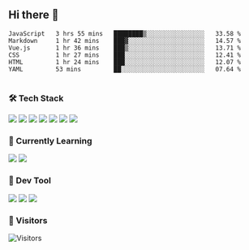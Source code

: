 ## Hi there 👋

<table>
<!--START_SECTION:waka-->

```text
JavaScript   3 hrs 55 mins   ████████▒░░░░░░░░░░░░░░░░   33.58 %
Markdown     1 hr 42 mins    ███▓░░░░░░░░░░░░░░░░░░░░░   14.57 %
Vue.js       1 hr 36 mins    ███▒░░░░░░░░░░░░░░░░░░░░░   13.71 %
CSS          1 hr 27 mins    ███░░░░░░░░░░░░░░░░░░░░░░   12.41 %
HTML         1 hr 24 mins    ███░░░░░░░░░░░░░░░░░░░░░░   12.07 %
YAML         53 mins         ██░░░░░░░░░░░░░░░░░░░░░░░   07.64 %
```

<!--END_SECTION:waka-->
</table>

### 🛠 Tech Stack

![](https://img.shields.io/badge/HTML5-black?style=flat&logo=html5)
![](https://img.shields.io/badge/CSS3-black?style=flat&logo=css3)
![](https://img.shields.io/badge/Javascript-black?style=flat&logo=javascript)
![](https://img.shields.io/badge/Vue-black?style=flat&logo=vuedotjs)
![](https://img.shields.io/badge/node.js-black?style=flat&logo=nodedotjs)
![](https://img.shields.io/badge/MangoDB-black?style=flat&logo=mongodb)
![](https://img.shields.io/badge/MySQL-black?style=flat&logo=mysql)

### 📖 Currently Learning

![](https://img.shields.io/badge/TypeScript-black?style=flat&logo=typescript)
![](https://img.shields.io/badge/React-black?style=flat&logo=react)

### 📏 Dev Tool

<!-- <img src="https://media.giphy.com/media/SWoSkN6DxTszqIKEqv/giphy.gif" align="right" height="275" /> -->
![](https://img.shields.io/badge/Editor-VSCode-blue?style=flat-square&logo=visual-studio-code&logoColor=blue)
![](https://img.shields.io/badge/IDE-WebStorm-orange?style=flat-square&logo=webstorm&logoColor=white)
![](https://img.shields.io/badge/API-Postman-blue?style=flat-square&logo=postman&logoColor=orange)

### 🔆 Visitors
![Visitors](https://count.getloli.com/get/@imxxxx?theme=rule34)
